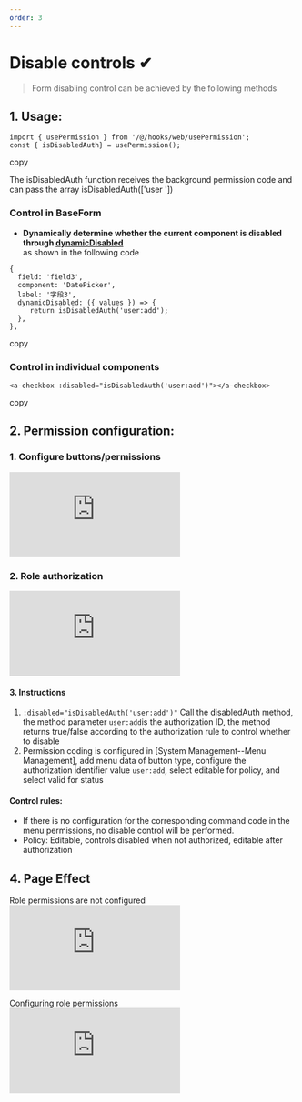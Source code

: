 ```yaml
---
order: 3
---
```


# Disable controls ✔

> Form disabling control can be achieved by the following methods

## 1\. Usage:

```
import { usePermission } from '/@/hooks/web/usePermission';
const { isDisabledAuth} = usePermission();
```

copy

The isDisabledAuth function receives the background permission code and can pass the array isDisabledAuth(\['user '\])

### Control in BaseForm

- **Dynamically determine whether the current component is disabled through [dynamicDisabled](https://vvbin.cn/doc-next/components/form.html#formschema)**  
  as shown in the following code

```
{
  field: 'field3',
  component: 'DatePicker',
  label: '字段3',
  dynamicDisabled: ({ values }) => {
     return isDisabledAuth('user:add');
  },
},
```

copy

### Control in individual components

```
<a-checkbox :disabled="isDisabledAuth('user:add')"></a-checkbox>
```

copy

## 2\. Permission configuration:

### 1\. Configure buttons/permissions

![](https://lfs.k.topthink.com/lfs/db07fa3bd646c5aeb5fa91033c357db45bd16433de9c4002698bde68cf0bee8d.dat)

### 2\. Role authorization

![](https://lfs.k.topthink.com/lfs/11727b7f481fd56361c10fd4081eff96250aae6e021f950fc24cd463da5ce9b2.dat)

#### 3\. Instructions

1.  `:disabled="isDisabledAuth('user:add')"` Call the disabledAuth method, the method parameter `user:add`is the authorization ID, the method returns true/false according to the authorization rule to control whether to disable
2.  Permission coding is configured in \[System Management--Menu Management\], add menu data of button type, configure the authorization identifier value `user:add`, select editable for policy, and select valid for status

#### Control rules:

- If there is no configuration for the corresponding command code in the menu permissions, no disable control will be performed.
- Policy: Editable, controls disabled when not authorized, editable after authorization

## 4\. Page Effect

Role permissions are not configured  
![](https://lfs.k.topthink.com/lfs/85450044627c707df1abe57cbf4993fb2d0887cdd98a14e2761cd72b7f00edb0.dat)

Configuring role permissions  
![](https://lfs.k.topthink.com/lfs/fb3e7b8a704deb04091a4c3462c30ea7e1e1fd494680c55f2db1a9c3af076d3d.dat)
